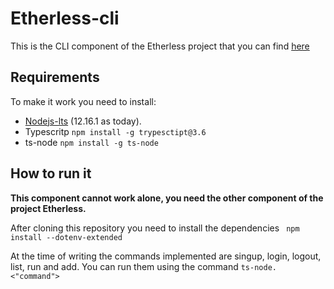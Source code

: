 # Etherless-cli

This is the CLI component of the Etherless project that you can find [here](https://github.com/TennersUnipd/etherless)

## Requirements
To make it work you need to install:
- [Nodejs-lts](https://nodejs.org/it/download/) (12.16.1 as today).
- Typescritp  ``` npm install -g trypesctipt@3.6 ```
- ts-node  ``` npm install -g ts-node ```

## How to run it 

**This component cannot work alone, you need the other component of the project Etherless.**

After cloning this repository you need to install the dependencies ``` npm install --dotenv-extended```

At the time of writing the commands implemented are singup, login, logout, list, run and add. You can run them using the command ```ts-node. <"command"> ```
